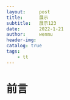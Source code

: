 ```yaml
---
layout:     post
title:      展示
subtitle:   展示123
date:       2022-1-21
author:     wenmu
header-img: 
catalog: true
tags:
    - tt
---
```

# 前言